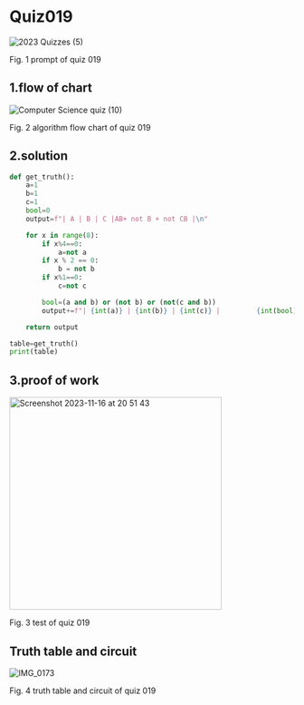 # Quiz019
![2023  Quizzes (5)](https://github.com/Happa1/unit1-2024/assets/142579414/78dbfd4b-1c1a-4b55-8005-2de090a5b5f6)

Fig. 1 prompt of quiz 019

## 1.flow of chart
![Computer Science quiz (10)](https://github.com/Happa1/unit1-2024/assets/142579414/3079078c-449a-420d-9f9a-d9c8dc23273d)

Fig. 2 algorithm flow chart of quiz 019

## 2.solution
```.py
def get_truth():
    a=1
    b=1
    c=1
    bool=0
    output=f"| A | B | C |AB+ not B + not CB |\n"

    for x in range(8):
        if x%4==0:
            a=not a
        if x % 2 == 0:
            b = not b
        if x%1==0:
            c=not c

        bool=(a and b) or (not b) or (not(c and b))
        output+=f"| {int(a)} | {int(b)} | {int(c)} |         {int(bool)}         |\n"

    return output

table=get_truth()
print(table)
```

## 3.proof of work
<img width="375" alt="Screenshot 2023-11-16 at 20 51 43" src="https://github.com/Happa1/unit1-2024/assets/142579414/647a193e-2785-45d1-816e-cb9701b11af1">

Fig. 3 test of quiz 019

## Truth table and circuit
![IMG_0173](https://github.com/Happa1/unit1-2024/assets/142579414/ee60df8e-f1dc-4ab8-9ca2-94c55ea6964f)

Fig. 4 truth table and circuit of quiz 019